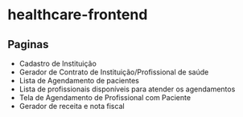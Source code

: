 # healthcare-frontend


## Paginas

- Cadastro de Instituição
- Gerador de Contrato de Instituição/Profissional de saúde
- Lista de Agendamento de pacientes
- Lista de profissionais disponíveis para atender os agendamentos
- Tela de Agendamento de Profissional com Paciente
- Gerador de receita e nota fiscal
  
